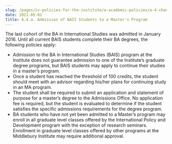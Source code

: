 ```yaml
---
slug: /pages/iv-policies-for-the-institute/a-academic-policies/a-4-change-of-academic-program/a-4-a-admission-of-bais-students-to-a-master-s-program
date: 2021-05-01
title: A.4.a. Admission of BAIS Students to a Master's Program
---
```

The last cohort of the BA in International Studies was admitted in January 2016\. Until all current BAIS students complete their BA degrees, the following policies apply:

* Admission to the BA in International Studies (BAIS) program at the Institute does not guarantee admission to one of the Institute’s graduate degree programs, but BAIS students may apply to continue their studies in a master’s program.
* Once a student has reached the threshold of 100 credits, the student should meet with an advisor regarding his/her plans for continuing study in an MA program.
* The student shall be required to submit an application and statement of purpose for a master’s degree to the Admissions Office. No application fee is required, but the student is evaluated to determine if the student satisfies the specific admissions requirements for the degree program.
* BA students who have not yet been admitted to a Master’s program may enroll in all graduate level classes offered by the International Policy and Development program with the exception of research seminars. Enrollment in graduate level classes offered by other programs at the Middlebury Institute may require additional approval.